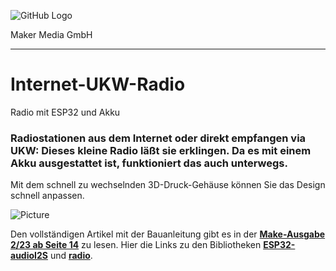 ![GitHub Logo](http://www.heise.de/make/icons/make_logo.png)

Maker Media GmbH
*** 

# Internet-UKW-Radio
Radio mit ESP32 und Akku

### Radiostationen aus dem Internet oder direkt empfangen via UKW: Dieses kleine Radio läßt sie erklingen. Da es mit einem Akku ausgestattet ist, funktioniert das auch unterwegs.

Mit dem schnell zu wechselnden 3D-Druck-Gehäuse können Sie das Design schnell anpassen.

![Picture](https://github.com/MakeMagazinDE/Internet-UKW-Radio/blob/main/radio.jpeg) 

Den vollständigen Artikel mit der Bauanleitung gibt es in der **[Make-Ausgabe 2/23 ab Seite 14](https://www.heise.de/select/make/2019/1/1551100253897264)** zu lesen. 
Hier die Links zu den Bibliotheken **[ESP32-audioI2S](https://github.com/schreibfaul1/ESP32-audioI2S)** und **[radio](https://github.com/mathertel/Radio)**.
